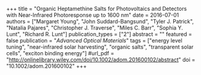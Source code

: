 +++
title = "Organic Heptamethine Salts for Photovoltaics and Detectors with Near-Infrared Photoresponse up to 1600 nm"
date = 2016-07-01
authors = ["Margaret Young", "John Suddard-Bangsund", "Tyler J. Patrick", "Natalia Pajares", "Christopher J. Traverse", "Miles C. Barr", "Sophia Y. Lunt", "Richard R. Lunt"]
publication_types = ["2"]
abstract = ""
featured = false
publication = "*Advanced Optical Materials*"
tags = ["energy level tuning", "near-infrared solar harvesting", "organic salts", "transparent solar cells", "exciton binding energy"]
#url_pdf = "http://onlinelibrary.wiley.com/doi/10.1002/adom.201600102/abstract"
doi = "10.1002/adom.201600102"
+++

